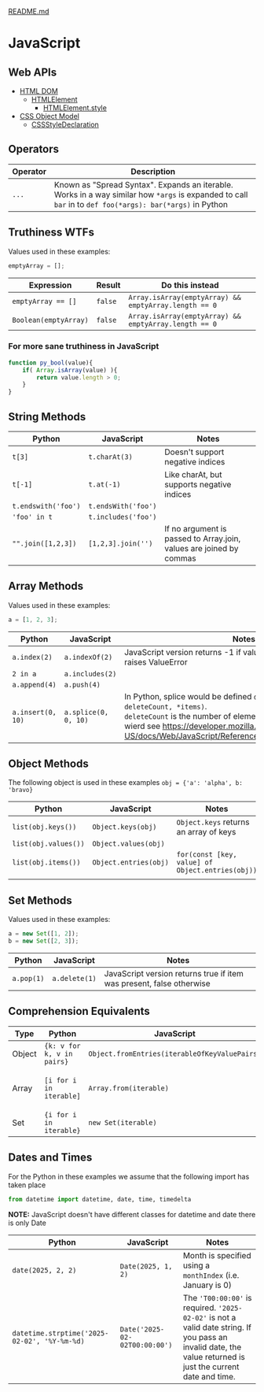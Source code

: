 [README.md](README.md)

# JavaScript

## Web APIs

* [HTML DOM](https://developer.mozilla.org/en-US/docs/Web/API/HTML_DOM_API)
  * [HTMLElement](https://developer.mozilla.org/en-US/docs/Web/API/HTMLElement)
    * [HTMLElement.style](https://developer.mozilla.org/en-US/docs/Web/API/HTMLElement/style)
* [CSS Object Model](https://developer.mozilla.org/en-US/docs/Web/API/CSS_Object_Model)
  * [CSSStyleDeclaration](https://developer.mozilla.org/en-US/docs/Web/API/CSSStyleDeclaration)

## Operators

| Operator | Description                                                                                                                                                |
|----------|------------------------------------------------------------------------------------------------------------------------------------------------------------|
| `...`    | Known as "Spread Syntax".  Expands an iterable.  Works in a way similar how `*args` is expanded to call `bar` in to `def foo(*args): bar(*args)` in Python |


## Truthiness WTFs

Values used in these examples:
```javascript
emptyArray = [];
```

| Expression            | Result  | Do this instead                                       |
|-----------------------|---------|-------------------------------------------------------|
| `emptyArray == []`    | `false` | `Array.isArray(emptyArray) && emptyArray.length == 0` |
| `Boolean(emptyArray)` | `false` | `Array.isArray(emptyArray) && emptyArray.length == 0` |


### For more sane truthiness in JavaScript
```javascript
function py_bool(value){
    if( Array.isArray(value) ){
        return value.length > 0;
    }
}
```


## String Methods

| Python              | JavaScript          | Notes                                                               |
|---------------------|---------------------|---------------------------------------------------------------------|
| `t[3]`              | `t.charAt(3)`       | Doesn't support negative indices                                    |
| `t[-1]`             | `t.at(-1)`          | Like charAt, but supports negative indices                          |
| `t.endswith('foo')` | `t.endsWith('foo')` |                                                                     |  
| `'foo' in t`        | `t.includes('foo')` |                                                                     |
| `"".join([1,2,3])`  | `[1,2,3].join('')`  | If no argument is passed to Array.join, values are joined by commas |

## Array Methods

Values used in these examples:
```javascript
a = [1, 2, 3];
```

| Python            | JavaScript           | Notes                                                                                                                                                                                                                                                  |
|-------------------|----------------------|--------------------------------------------------------------------------------------------------------------------------------------------------------------------------------------------------------------------------------------------------------|
| `a.index(2)`      | `a.indexOf(2)`       | JavaScript version returns -1 if value not found.  Python version raises ValueError                                                                                                                                                                    |
| `2 in a`          | `a.includes(2)`      |                                                                                                                                                                                                                                                        |
| `a.append(4)`     | `a.push(4)`          |                                                                                                                                                                                                                                                        | 
| `a.insert(0, 10)` | `a.splice(0, 0, 10)` | In Python, splice would be defined `def splice(start, deleteCount, *items)`.<br/>`deleteCount` is the number of elements to remove.  Splice is wierd see https://developer.mozilla.org/en-US/docs/Web/JavaScript/Reference/Global_Objects/Array/splice |


## Object Methods

The following object is used in these examples `obj = {'a': 'alpha', b: 'bravo}`

| Python                | JavaScript            | Notes                                            |
|-----------------------|-----------------------|--------------------------------------------------|
| `list(obj.keys())`    | `Object.keys(obj)`    | `Object.keys` returns an array of keys           |
| `list(obj.values())`  | `Object.values(obj)`  |                                                  |
| `list(obj.items())`   | `Object.entries(obj)` | `for(const [key, value] of Object.entries(obj))` | 
|                       |                       |                                                  |

## Set Methods

Values used in these examples:
```Javascript
a = new Set([1, 2]);
b = new Set([2, 3]);
```

| Python     | JavaScript    | Notes                                                                |
|------------|---------------|----------------------------------------------------------------------|
| `a.pop(1)` | `a.delete(1)` | JavaScript version returns true if item was present, false otherwise |


## Comprehension Equivalents

| Type   | Python                     | JavaScript                                    | Notes                                     |
|--------|----------------------------|-----------------------------------------------|-------------------------------------------|
| Object | `{k: v for k, v in pairs}` | `Object.fromEntries(iterableOfKeyValuePairs)` |                                           |
| Array  | `[i for i in iterable]`    | `Array.from(iterable)`                        | Has mapFn and thisArg optional parameters |
| Set    | `{i for i in iterable}`    | `new Set(iterable)`                           |                                           |


## Dates and Times

For the Python in these examples we assume that the following import has taken place
```python
from datetime import datetime, date, time, timedelta
```

**NOTE:** JavaScript doesn't have different classes for datetime and date there is only Date

| Python                                       | JavaScript                    | Notes                                                                                                                                                          |
|----------------------------------------------|-------------------------------|----------------------------------------------------------------------------------------------------------------------------------------------------------------|
| `date(2025, 2, 2)`                           | `Date(2025, 1, 2)`            | Month is specified using a `monthIndex` (i.e. January is 0)                                                                                                    |
| `datetime.strptime('2025-02-02', '%Y-%m-%d)` | `Date('2025-02-02T00:00:00')` | The `'T00:00:00'` is required.  `'2025-02-02'` is not a valid date string.  If you pass an invalid date, the value returned is just the current date and time. |

